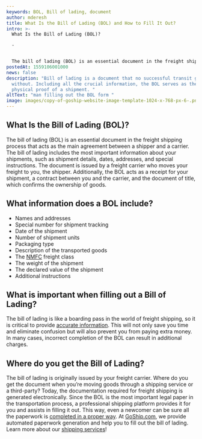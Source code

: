 ```yaml
---
keywords: BOL, Bill of lading, document
author: mderesh
title: What Is the Bill of Lading (BOL) and How to Fill It Out?
intro: >-
  What Is the Bill of Lading (BOL)?

  -


  The bill of lading (BOL) is an essential document in the freight shipping process that acts as the main agreement between a shipper and a carrier. The bill of lading includes the most important information about your shipments, such as shipment details, dates, addresses, and special instructions. The document is issued by a freight carrier who moves your freight to you, the shipper. Additionally, the BOL acts as a receipt for your shipment, a contract between you and the
postedAt: 1559106001000
news: false
description: "Bill of lading is a document that no successful transit goes
  without. Including all the crucial information, the BOL serves as the main
  physical proof of a shipment. "
altText: "man filling out the BOL form "
image: images/copy-of-goship-website-image-template-1024-x-768-px-6-.png
---
```

What Is the Bill of Lading (BOL)?
---------------------------------

The bill of lading (BOL) is an essential document in the freight shipping process that acts as the main agreement between a shipper and a carrier. The bill of lading includes the most important information about your shipments, such as shipment details, dates, addresses, and special instructions. The document is issued by a freight carrier who moves your freight to you, the shipper. Additionally, the BOL acts as a receipt for your shipment, a contract between you and the carrier, and the document of title, which confirms the ownership of goods.

**What information does a BOL include?**
----------------------------------------

*   Names and addresses
*   Special number for shipment tracking
*   Date of the shipment
*   Number of shipment units
*   Packaging type
*   Description of the transported goods
*   The [NMFC](http://www.nmfta.org/pages/NMFC) freight class
*   The weight of the shipment
*   The declared value of the shipment
*   Additional instructions

**What is important when filling out a Bill of Lading?**
--------------------------------------------------------

The bill of lading is like a boarding pass in the world of freight shipping, so it is critical to provide [accurate information](https://www.plslogistics.com/blog/answering-3-most-common-questions-about-bill-of-lading/). This will not only save you time and eliminate confusion but will also prevent you from paying extra money. In many cases, incorrect completion of the BOL can result in additional charges.

**Where do you get the Bill of Lading?**
----------------------------------------

The bill of lading is originally issued by your freight carrier. Where do you get the document when you’re moving goods through a shipping service or a third-party? Today, the documentation required for freight shipping is generated electronically. Since the BOL is the most important legal paper in the transportation process, a professional shipping platform provides it for you and assists in filling it out. This way, even a newcomer can be sure all the paperwork is [completed in a proper way](https://www.plslogistics.com/blog/a-comprehensive-guide-to-completing-a-bill-of-lading/). At [GoShip.com](https://www.goship.com/), we provide automated paperwork generation and help you to fill out the bill of lading. Learn more about our [shipping services](https://www.goship.com/shipping-services/)!
